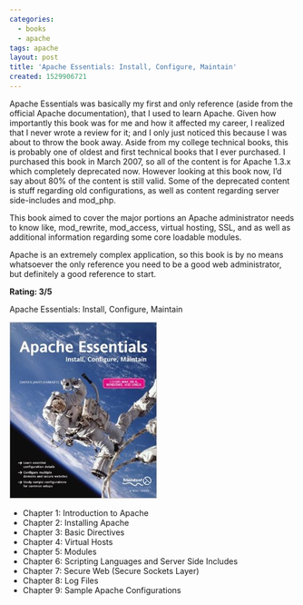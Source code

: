 ```yaml
---
categories:
  - books
  - apache
tags: apache
layout: post
title: 'Apache Essentials: Install, Configure, Maintain'
created: 1529906721
---
```


Apache Essentials was basically my first and only reference (aside from the official Apache documentation), that I used to learn Apache. Given how importantly this book was for me and how it affected my career, I realized that I never wrote a review for it; and I only just noticed this because I was about to throw the book away.  Aside from my college technical books, this is probably one of oldest and first technical books that I ever purchased. I purchased this book in March 2007, so all of the content is for Apache 1.3.x which completely deprecated now. However looking at this book now, I’d say about 80% of the content is still valid. Some of the deprecated content is stuff regarding old configurations, as well as content regarding server side-includes and mod_php. 

This book aimed to cover the major portions an Apache administrator needs to know like, mod_rewrite, mod_access, virtual hosting, SSL, and as well as additional information regarding some core loadable modules.

Apache is an extremely complex application, so this book is by no means whatsoever the only reference you need to be a good web administrator, but definitely a good reference to start. 

**Rating: 3/5**

Apache Essentials: Install, Configure, Maintain

<a href="https://www.amazon.com/Apache-Essentials-Configure-Maintain-Pioneering/dp/1590593553" target="_blank"><img src="/assets/books/apache-essentials.jpg"></a>

* Chapter 1: Introduction to Apache
* Chapter 2: Installing Apache
* Chapter 3: Basic Directives
* Chapter 4: Virtual Hosts
* Chapter 5: Modules
* Chapter 6: Scripting Languages and Server Side Includes
* Chapter 7: Secure Web (Secure Sockets Layer)
* Chapter 8: Log Files
* Chapter 9: Sample Apache Configurations
